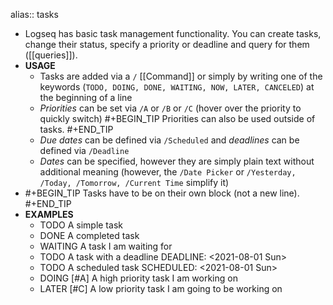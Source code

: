 alias:: tasks

- Logseq has basic task management functionality. You can create tasks, change their status, specify a priority or deadline and query for them ([[queries]]).
- **USAGE**
	- Tasks are added via a `/` [[Command]] or simply by writing one of the keywords (`TODO, DOING, DONE, WAITING, NOW, LATER, CANCELED`) at the beginning of a line
	- _Priorities_ can be set via `/A` or `/B` or `/C` (hover over the priority to quickly switch)
	  #+BEGIN_TIP
	  Priorities can also be used outside of tasks.
	  #+END_TIP
	- _Due dates_ can be defined via `/Scheduled` and _deadlines_ can be defined via `/Deadline`
	- _Dates_ can be specified, however they are simply plain text without additional meaning (however, the `/Date Picker` or `/Yesterday, /Today, /Tomorrow, /Current Time` simplify it)
-
  #+BEGIN_TIP
  Tasks have to be on their own block (not a new line).
  #+END_TIP
- **EXAMPLES**
	- TODO A simple task
	- DONE A completed task
	- WAITING A task I am waiting for
	- TODO A task with a deadline 
	  DEADLINE: <2021-08-01 Sun>
	- TODO A scheduled task 
	  SCHEDULED: <2021-08-01 Sun>
	- DOING  [#A] A high priority task I am working on
	- LATER  [#C] A low priority task I am going to be working on